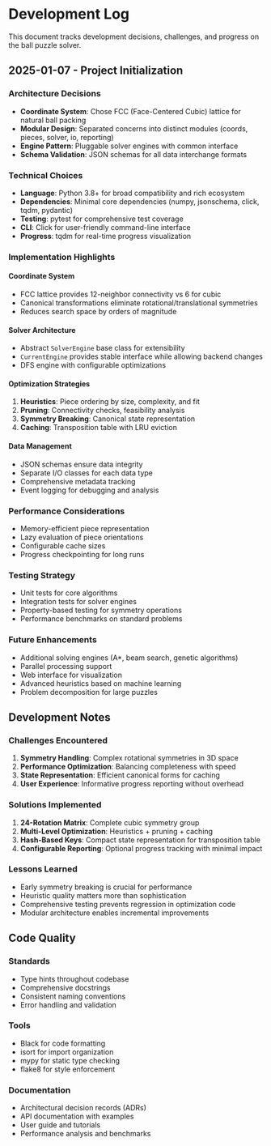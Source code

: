 # Development Log

This document tracks development decisions, challenges, and progress on the ball puzzle solver.

## 2025-01-07 - Project Initialization

### Architecture Decisions
- **Coordinate System**: Chose FCC (Face-Centered Cubic) lattice for natural ball packing
- **Modular Design**: Separated concerns into distinct modules (coords, pieces, solver, io, reporting)
- **Engine Pattern**: Pluggable solver engines with common interface
- **Schema Validation**: JSON schemas for all data interchange formats

### Technical Choices
- **Language**: Python 3.8+ for broad compatibility and rich ecosystem
- **Dependencies**: Minimal core dependencies (numpy, jsonschema, click, tqdm, pydantic)
- **Testing**: pytest for comprehensive test coverage
- **CLI**: Click for user-friendly command-line interface
- **Progress**: tqdm for real-time progress visualization

### Implementation Highlights

#### Coordinate System
- FCC lattice provides 12-neighbor connectivity vs 6 for cubic
- Canonical transformations eliminate rotational/translational symmetries
- Reduces search space by orders of magnitude

#### Solver Architecture
- Abstract `SolverEngine` base class for extensibility
- `CurrentEngine` provides stable interface while allowing backend changes
- DFS engine with configurable optimizations

#### Optimization Strategies
1. **Heuristics**: Piece ordering by size, complexity, and fit
2. **Pruning**: Connectivity checks, feasibility analysis
3. **Symmetry Breaking**: Canonical state representation
4. **Caching**: Transposition table with LRU eviction

#### Data Management
- JSON schemas ensure data integrity
- Separate I/O classes for each data type
- Comprehensive metadata tracking
- Event logging for debugging and analysis

### Performance Considerations
- Memory-efficient piece representation
- Lazy evaluation of piece orientations
- Configurable cache sizes
- Progress checkpointing for long runs

### Testing Strategy
- Unit tests for core algorithms
- Integration tests for solver engines
- Property-based testing for symmetry operations
- Performance benchmarks on standard problems

### Future Enhancements
- Additional solving engines (A*, beam search, genetic algorithms)
- Parallel processing support
- Web interface for visualization
- Advanced heuristics based on machine learning
- Problem decomposition for large puzzles

## Development Notes

### Challenges Encountered
1. **Symmetry Handling**: Complex rotational symmetries in 3D space
2. **Performance Optimization**: Balancing completeness with speed
3. **State Representation**: Efficient canonical forms for caching
4. **User Experience**: Informative progress reporting without overhead

### Solutions Implemented
1. **24-Rotation Matrix**: Complete cubic symmetry group
2. **Multi-Level Optimization**: Heuristics + pruning + caching
3. **Hash-Based Keys**: Compact state representation for transposition table
4. **Configurable Reporting**: Optional progress tracking with minimal impact

### Lessons Learned
- Early symmetry breaking is crucial for performance
- Heuristic quality matters more than sophistication
- Comprehensive testing prevents regression in optimization code
- Modular architecture enables incremental improvements

## Code Quality

### Standards
- Type hints throughout codebase
- Comprehensive docstrings
- Consistent naming conventions
- Error handling and validation

### Tools
- Black for code formatting
- isort for import organization
- mypy for static type checking
- flake8 for style enforcement

### Documentation
- Architectural decision records (ADRs)
- API documentation with examples
- User guide and tutorials
- Performance analysis and benchmarks
